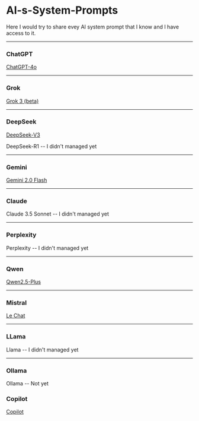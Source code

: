 # AI-s-System-Prompts

Here I would try to share evey AI system prompt that I know and I have access to it.

---

### ChatGPT
[ChatGPT-4o](https://github.com/FlameF0X/AI-s-System-Prompts/blob/main/ChatGPT.md)

---

### Grok
[Grok 3 (beta)](https://github.com/FlameF0X/AI-s-System-Prompts/blob/main/Grok%203%20(beta).md)

---

### DeepSeek
[DeepSeek-V3](https://github.com/FlameF0X/AI-s-System-Prompts/blob/main/DeepSeek-V3)

DeepSeek-R1 -- I didn't managed yet 

---

### Gemini
[Gemini 2.0 Flash](https://github.com/FlameF0X/AI-s-System-Prompts/blob/main/Gemini%202.0%20Flash.md)

---

### Claude
Claude 3.5 Sonnet -- I didn't managed yet

---

### Perplexity 
Perplexity -- I didn't managed yet 

---

### Qwen
[Qwen2.5-Plus](https://github.com/FlameF0X/AI-s-System-Prompts/blob/main/Qwen2.5-Plus.md)

---

### Mistral
[Le Chat](https://github.com/FlameF0X/AI-s-System-Prompts/blob/main/Le%20Chat.md)

---

### LLama

Llama -- I didn't managed yet

---

### Ollama

Ollama -- Not yet

### Copilot
[Copilot](https://github.com/FlameF0X/AI-s-System-Prompts/blob/main/Copilot.md)